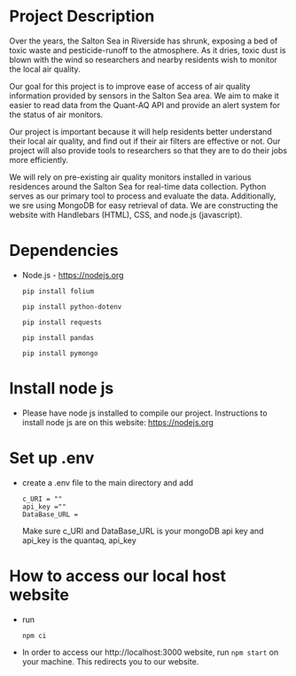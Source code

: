 # Project Description
  Over the years, the Salton Sea in Riverside has shrunk, exposing a bed of toxic waste and pesticide-runoff to the atmosphere. As it dries, toxic dust is blown with the wind so researchers and nearby residents wish to monitor the local air quality. 

  Our goal for this project is to improve ease of access of air quality information provided by sensors in the Salton Sea area. We aim to make it easier to read data from the Quant-AQ API and provide an alert system for the status of air monitors.

  Our project is important because it will help residents better understand their local air quality, and find out if their air filters are effective or not. Our project will also provide tools to researchers so that they are to do their jobs more efficiently.
 
  We will rely on pre-existing air quality monitors installed in various residences around the Salton Sea for real-time data collection. Python serves as our primary tool to process and evaluate the data. Additionally, we sre using MongoDB for easy retrieval of data.
  We are constructing the website with Handlebars (HTML), CSS, and node.js (javascript).
  
# Dependencies
* Node.js - https://nodejs.org
  ```
  pip install folium
  ```
  ```
  pip install python-dotenv
  ```
  ```
  pip install requests
  ```
  ```
  pip install pandas
  ```
  ```
  pip install pymongo
  ```
  
# Install node js
* Please have node js installed to compile our project. Instructions to install node js are on this website: https://nodejs.org

# Set up .env
* create a .env file to the main directory and add
  ```
  c_URI = ""
  api_key =""
  DataBase_URL =
  
  ```
  Make sure c_URI and DataBase_URL is your mongoDB api key
  and api_key is the quantaq, api_key
  
# How to access our local host website
* run
  ```
  npm ci
  ```
* In order to access our http://localhost:3000 website, run
  ```npm start```
  on your machine. This redirects you to our website.


